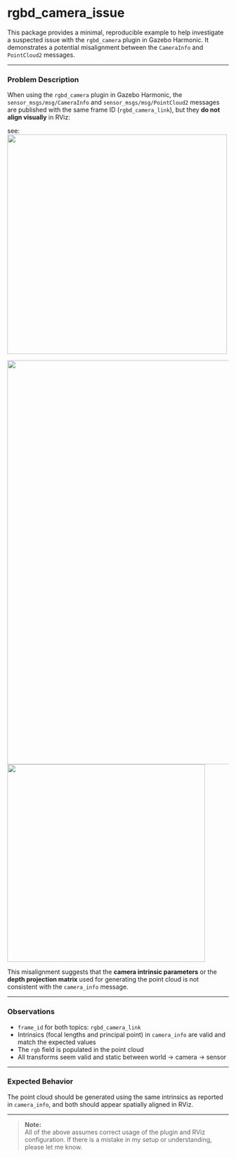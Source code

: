 # rgbd_camera_issue

This package provides a minimal, reproducible example to help investigate a suspected issue with the `rgbd_camera` plugin in Gazebo Harmonic. It demonstrates a potential misalignment between the `CameraInfo` and `PointCloud2` messages.

---

### Problem Description

When using the `rgbd_camera` plugin in Gazebo Harmonic, the `sensor_msgs/msg/CameraInfo` and `sensor_msgs/msg/PointCloud2` messages are published with the same frame ID (`rgbd_camera_link`), but they **do not align visually** in RViz:

see:
<img src="https://github.com/user-attachments/assets/3eebd632-e6c5-4283-a091-80908b48a865" width="500" />

<img src="https://github.com/user-attachments/assets/42c8e654-719d-48f5-98ea-2ac27ec0f5ea" width="920" />

<img src="https://github.com/user-attachments/assets/aaebab58-0c5e-410b-b4ab-cb34ec175a8d" width="450" />


This misalignment suggests that the **camera intrinsic parameters** or the **depth projection matrix** used for generating the point cloud is not consistent with the `camera_info` message.

---

### Observations

* `frame_id` for both topics: `rgbd_camera_link`
* Intrinsics (focal lengths and principal point) in `camera_info` are valid and match the expected values
* The `rgb` field is populated in the point cloud
* All transforms seem valid and static between world → camera → sensor

---

### Expected Behavior

The point cloud should be generated using the same intrinsics as reported in `camera_info`, and both should appear spatially aligned in RViz.


---

> **Note:**  
> All of the above assumes correct usage of the plugin and RViz configuration. If there is a mistake in my setup or understanding, please let me know.

